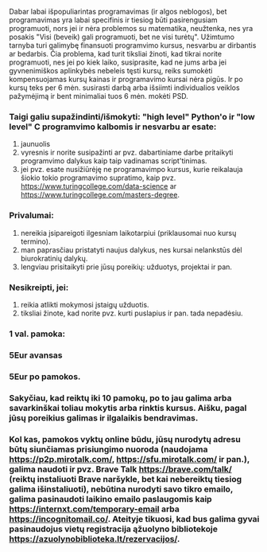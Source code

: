 Dabar labai išpopuliarintas programavimas (ir algos neblogos), bet programavimas yra labai specifinis ir tiesiog būti pasirengusiam programuoti, nors jei ir nėra problemos su matematika, neužtenka, nes yra posakis "Visi (beveik) gali programuoti, bet ne visi turėtų". Užimtumo tarnyba turi galimybę finansuoti programvimo kursus, nesvarbu ar dirbantis ar bedarbis. Čia problema, kad turit tiksliai žinoti, kad tikrai norite programuoti, nes jei po kiek laiko, susiprasite, kad ne jums arba jei gyvnenimiškos aplinkybės nebeleis tęsti kursų, reiks sumokėti kompensuojamas kursų kainas ir programavimo kursai nėra pigūs. Ir po kursų teks per 6 mėn. susirasti darbą arba išsiimti individualios veiklos pažymėjimą ir bent minimaliai tuos 6 mėn. mokėti PSD. 

### Taigi galiu supažindinti/išmokyti: "high level" Python'o ir "low level" C programvimo kalbomis ir nesvarbu ar esate:
1) jaunuolis
2) vyresnis ir norite susipažinti ar pvz. dabartiniame darbe pritaikyti programvimo dalykus kaip taip vadinamas script'tinimas.
3) jei pvz. esate nusižiūrėję ne programavimpo kursus, kurie reikalauja šiokio tokio programavimo supratimo,  kaip pvz. https://www.turingcollege.com/data-science ar https://www.turingcollege.com/masters-degree.

### Privalumai:
1) nereikia įsipareigoti ilgesniam laikotarpiui (priklausomai nuo kursų termino).
2) man paprasčiau pristatyti naujus dalykus, nes kursai nelankstūs dėl biurokratinių dalykų.
3) lengviau prisitaikyti prie jūsų poreikių: užduotys, projektai ir pan.

### Nesikreipti, jei:
1) reikia atlikti mokymosi įstaigų užduotis.
2) tiksliai žinote, kad norite pvz. kurti puslapius ir pan. tada nepadėsiu.

### 1 val. pamoka:
### 5Eur avansas
### 5Eur po pamokos.

### Sakyčiau, kad reiktų iki 10 pamokų, po to jau galima arba savarkinškai toliau mokytis arba rinktis kursus. Aišku, pagal jūsų poreikius galimas ir ilgalaikis bendravimas. 

### Kol kas, pamokos vyktų online būdu, jūsų nurodytų adresu būtų siunčiamas prisiungimo nuoroda (naudojama https://p2p.mirotalk.com/, https://sfu.mirotalk.com/ ir pan.), galima naudoti ir pvz. Brave Talk https://brave.com/talk/ (reiktų instaliuoti Brave naršykle, bet kai nebereiktų tiesiog galima išinstaliuoti), nebūtina nurodyti savo tikro emailo, galima pasinaudoti laikino emailo paslaugomis kaip https://internxt.com/temporary-email arba https://incognitomail.co/. Ateityje tikuosi, kad bus galima gyvai pasinaudojus vietų registracija ąžuolyno bibliotekoje https://azuolynobiblioteka.lt/rezervacijos/.
